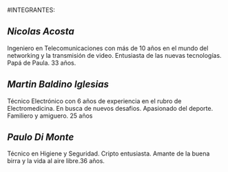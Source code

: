 #INTEGRANTES:


***Nicolas Acosta***
--------------------------------------
Ingeniero en Telecomunicaciones con más de 10 años en el mundo del networking y la transmisión de video.
Entusiasta de las nuevas tecnologías. Papá de Paula. 33 años.

***Martin Baldino Iglesias***
-----------------------------
 Técnico Electrónico con 6 años de experiencia en el rubro de Electromedicina. En busca de nuevos desafios. Apasionado del deporte. Familiero y amiguero. 25 años

***Paulo Di Monte***
-----------------------------
Técnico en Higiene y Seguridad. Cripto entusiasta. Amante de la buena birra y la vida al aire libre.36 años.





